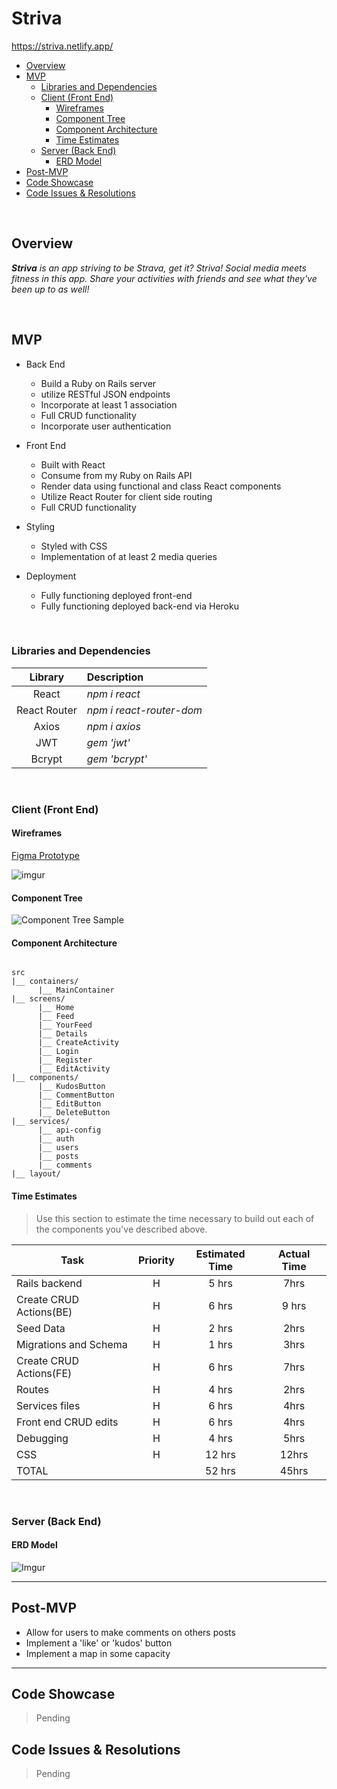 # Striva
https://striva.netlify.app/

- [Overview](#overview)
- [MVP](#mvp)
  - [Libraries and Dependencies](#libraries-and-dependencies)
  - [Client (Front End)](#client-front-end)
    - [Wireframes](#wireframes)
    - [Component Tree](#component-tree)
    - [Component Architecture](#component-architecture)
    - [Time Estimates](#time-estimates)
  - [Server (Back End)](#server-back-end)
    - [ERD Model](#erd-model)
- [Post-MVP](#post-mvp)
- [Code Showcase](#code-showcase)
- [Code Issues & Resolutions](#code-issues--resolutions)

<br>

## Overview

_**Striva** is an app striving to be Strava, get it? Striva! Social media meets fitness in this app.  Share your activities with friends and see what they've been up to as well!_

<br>

## MVP

- Back End
  - Build a Ruby on Rails server
  - utilize RESTful JSON endpoints
  - Incorporate at least 1 association
  - Full CRUD functionality 
  - Incorporate user authentication

- Front End
  - Built with React
  - Consume from my Ruby on Rails API 
  - Render data using functional and class React components
  - Utilize React Router for client side routing
  - Full CRUD functionality 

- Styling
  - Styled with CSS
  - Implementation of at least 2 media queries

- Deployment
  - Fully functioning deployed front-end
  - Fully functioning deployed back-end via Heroku

<br>


### Libraries and Dependencies

|     Library      | Description                                |
| :--------------: | :----------------------------------------- |
|      React       | _npm i react_ |
|   React Router   | _npm i react-router-dom_ |
|     Axios        | _npm i axios_ |
|     JWT          | _gem 'jwt'_ |
|     Bcrypt       | _gem 'bcrypt'_ |

<br>

### Client (Front End)

#### Wireframes

[Figma Prototype](https://www.figma.com/proto/WfBt6ZSacRgbctWnuDn0Mw/Striva?node-id=5%3A5&scaling=scale-down&page-id=0%3A1 "Figma Protoype")


![imgur](https://i.imgur.com/b3HAcy6.png)


#### Component Tree

![Component Tree Sample](https://i.imgur.com/D0ZnyH4.jpg)

#### Component Architecture

``` structure

src
|__ containers/
      |__ MainContainer
|__ screens/
      |__ Home
      |__ Feed
      |__ YourFeed
      |__ Details
      |__ CreateActivity
      |__ Login
      |__ Register
      |__ EditActivity
|__ components/
      |__ KudosButton
      |__ CommentButton
      |__ EditButton
      |__ DeleteButton 
|__ services/
      |__ api-config
      |__ auth
      |__ users
      |__ posts
      |__ comments
|__ layout/

```

#### Time Estimates

> Use this section to estimate the time necessary to build out each of the components you've described above.

| Task                | Priority | Estimated Time | Actual Time | 
| ------------------- | :------: | :------------: | :-----------: | 
| Rails backend     |    H     |     5 hrs      |      7hrs     |     
| Create CRUD Actions(BE) |    H     |     6 hrs      |     9 hrs     |     
| Seed Data     |    H     |     2 hrs      |      2hrs     |     
| Migrations and Schema |    H     |     1 hrs      |      3hrs     |     
| Create CRUD Actions(FE) |    H     |     6 hrs      |      7hrs     |     
| Routes   |    H     |     4 hrs      |      2hrs     |    
| Services files |    H     |     6 hrs      |      4hrs     |    
| Front end CRUD edits |    H     |     6 hrs      |      4hrs     |    
| Debugging |    H     |     4 hrs      |      5hrs     |     
| CSS               |      H    |     12 hrs      |      12hrs     |     
| TOTAL               |          |     52 hrs      |      45hrs     |     


<br>

### Server (Back End)

#### ERD Model

![Imgur](https://i.imgur.com/oe59MyG.png)
<br>

***

## Post-MVP

- Allow for users to make comments on others posts 
- Implement a 'like' or 'kudos' button
- Implement a map in some capacity

***

## Code Showcase

> Pending

## Code Issues & Resolutions

> Pending
